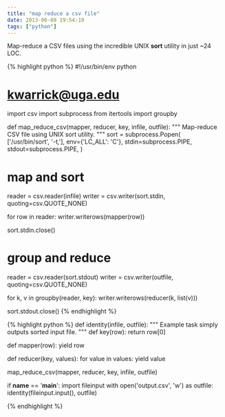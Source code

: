 ```yaml
---
title: "map reduce a csv file"
date: 2013-06-08 19:54:19
tags: ["python"]
---
```


<p>
Map-reduce a CSV files using the incredible UNIX <b>sort</b> utility in just ~24 LOC. 

{% highlight python %}
#!/usr/bin/env python
# kwarrick@uga.edu
import csv
import subprocess
from itertools import groupby

def map_reduce_csv(mapper, reducer, key, infile, outfile):
  """ Map-reduce CSV file using UNIX sort utility. """
  sort = subprocess.Popen(
    ['/usr/bin/sort', '-t,'], 
    env={'LC_ALL': 'C'},
    stdin=subprocess.PIPE,
    stdout=subprocess.PIPE,
  )

  # map and sort
  reader = csv.reader(infile)
  writer = csv.writer(sort.stdin, quoting=csv.QUOTE_NONE)

  for row in reader:
    writer.writerows(mapper(row))

  sort.stdin.close()

  # group and reduce
  reader = csv.reader(sort.stdout)
  writer = csv.writer(outfile, quoting=csv.QUOTE_NONE)

  for k, v in groupby(reader, key):
    writer.writerows(reducer(k, list(v)))

  sort.stdout.close()
{% endhighlight %}
</p>

<p>
{% highlight python %}
def identity(infile, outfile):
  """ Example task simply outputs sorted input file. """
  def key(row):
    return row[0]
      
  def mapper(row):
    yield row

  def reducer(key, values):
    for value in values:
      yield value

  map_reduce_csv(mapper, reducer, key, infile, outfile)

if __name__ == '__main__':
  import fileinput
  with open('output.csv', 'w') as outfile:
    identity(fileinput.input(), outfile)

{% endhighlight %}
</p>
